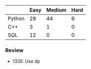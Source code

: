 |           | Easy  | Medium | Hard  |
|-----------|-------|--------|-------|
| Python    | 28    | 44     | 6     |
| C++       | 3     | 1      | 0     |
| SQL       | 12     | 0      | 0     |


### Review
* 1335: Use dp